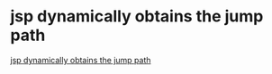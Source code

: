 # jsp dynamically obtains the jump path
[jsp dynamically obtains the jump path](https://aiwithcloud.com/2022/09/16/jsp_dynamically_obtains_the_jump_path/)